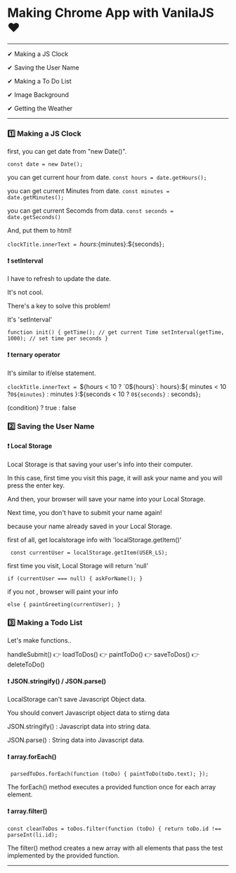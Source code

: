 # Making Chrome App with VanilaJS ❤

---

✔ Making a JS Clock

✔ Saving the User Name

✔ Making a To Do List

✔ Image Background

✔ Getting the Weather

---

### 1️⃣ Making a JS Clock

first, you can get date from "new Date()".

`const date = new Date();`

you can get current hour from date.
`const hours = date.getHours();`

you can get current Minutes from date.
`const minutes = date.getMinutes();`

you can get current Secomds from data.
`const seconds = date.getSeconds() `

And, put them to html!

`clockTitle.innerText = `${hours}:${minutes}:${seconds}`;`

#### ❗ setInterval

I have to refresh to update the date.

It's not cool.

There's a key to solve this problem!

It's 'setInterval'

`function init() { getTime(); // get current Time setInterval(getTime, 1000); // set time per seconds }`

#### ❗ ternary operator

It's similar to if/else statement.

`clockTitle.innerText = `${hours < 10 ? `0${hours}`: hours}:${ minutes < 10 ?`0${minutes}` : minutes
  }:${seconds < 10 ? `0${seconds}` : seconds}`;`

(condition) ? true : false

### 2️⃣ Saving the User Name

#### ❗ Local Storage

Local Storage is that saving your user's info into their computer.

In this case, first time you visit this page, it will ask your name and you will press the enter key.

And then, your browser will save your name into your Local Storage.

Next time, you don't have to submit your name again!

because your name already saved in your Local Storage.

first of all, get localstorage info with 'localStorage.getItem()'

` const currentUser = localStorage.getItem(USER_LS);`

first time you visit, Local Storage will return 'null'

`if (currentUser === null) { askForName(); } `

if you not , browser will paint your info

`else { paintGreeting(currentUser); }`

### 3️⃣ Making a Todo List

Let's make functions..

handleSubmit() 👉 loadToDos() 👉 paintToDo() 👉 saveToDos() 👉 deleteToDo()

#### ❗ JSON.stringify() / JSON.parse()

LocalStorage can't save Javascript Object data.

You should convert Javascript object data to stirng data

JSON.stringify() : Javascript data into string data.

JSON.parse() : String data into Javascript data.

#### ❗ array.forEach()

` parsedToDos.forEach(function (toDo) { paintToDo(toDo.text); });`

The forEach() method executes a provided function once for each array element.

#### ❗ array.filter()

`const cleanToDos = toDos.filter(function (toDo) { return toDo.id !== parseInt(li.id);`

The filter() method creates a new array with all elements that pass the test implemented by the provided function.

---
